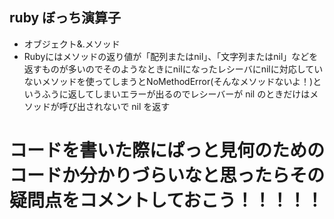 ## ruby ぼっち演算子
- オブジェクト&.メソッド
- Rubyにはメソッドの返り値が「配列またはnil」、「文字列またはnil」などを返すものが多いのでそのようなときにnilになったレシーバにnilに対応していないメソッドを使ってしまうとNoMethodError(そんなメソッドないよ！)というふうに返してしまいエラーが出るのでレシーバーが nil のときだけはメソッドが呼び出されないで nil を返す

# コードを書いた際にぱっと見何のためのコードか分かりづらいなと思ったらその疑問点をコメントしておこう！！！！！
